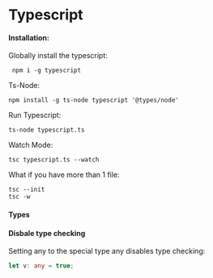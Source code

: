 # Typescript

#### Installation:
Globally install the typescript:

```  npm i -g typescript ```

Ts-Node:

``` npm install -g ts-node typescript '@types/node' ```

Run Typescript:

``` ts-node typescript.ts ```

Watch Mode:

``` tsc typescript.ts --watch ```

What if you have more than 1 file:
```
tsc --init
tsc -w
```


#### Types



#### Disbale type checking
Setting any to the special type any disables type checking:

```typescript 
let v: any = true;
```
